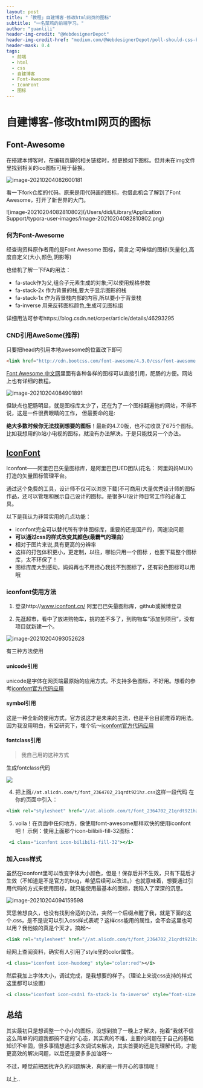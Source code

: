 ```yaml
---
layout: post
title: "「教程」自建博客-修改html网页的图标"
subtitle: "一名菜鸡的前端学习。"
author: "guanlili"
header-img-credit: "@WebdesignerDepot"
header-img-credit-href: "medium.com/@WebdesignerDepot/poll-should-css-become-more-like-a-programming-language-c74eb26a4270"
header-mask: 0.4
tags:
  - 前端
  - html
  - css
  - 自建博客
  - Font-Awesome
  - IconFont
  - 图标
---
```

# 自建博客-修改html网页的图标

## Font-Awesome

在搭建本博客时，在编辑页脚的相关链接时，想更换如下图标。但并未在img文件里找到相关的ico图标可用于替换。

![image-20210204082600181](https://cdn.jsdelivr.net/gh/guanlili/PictureBed/img/didimac20210204082600.png)

看一下fork仓库的代码。原来是用代码画的图标，也借此机会了解到了Font Awesome，打开了新世界的大门。

![image-20210204082810802](/Users/didi/Library/Application Support/typora-user-images/image-20210204082810802.png)

### 何为Font-Awesome

经查询资料原作者用的是Font Awesome 图标，简言之:可伸缩的图标(矢量化),高度自定义(大小,颜色,阴影等)

也借机了解一下FA的用法：

- fa-stack作为父,组合子元素生成的对象;可以使用规格参数     
- fa-stack-2x 作为背景的栈,要大于显示图形的栈    
- fa-stack-1x 作为背景栈内部的内容,所以要小于背景栈    
- fa-inverse 用来反转图标颜色,生成可见图标组

详细用法可参考https://blog.csdn.net/crper/article/details/46293295

### CND引用AweSome(推荐)

只要把head内引用本地awesome的位置改下即可

```html
<link href="http://cdn.bootcss.com/font-awesome/4.3.0/css/font-awesome.min.css" rel="stylesheet">
```

[Font Awesome 中文网](http://www.fontawesome.com.cn/)里面有各种各样的图标可以直接引用，肥肠的方便。网站上也有详细的教程。

![image-20210204084901891](https://cdn.jsdelivr.net/gh/guanlili/PictureBed/img/didimac20210204084901.png)

但缺点也肥肠明显，就是图标库太少了，还在为了一个图标翻遍他的网站，不得不说，这是一件很费眼睛的工作， 但最要命的是:

**绝大多数时候你无法找到想要的图标**！最新的4.7.0版，也不过收录了675个图标。比如我想用的b站小电视的图标，就没有办法解决。于是只能找另一个办法。

## [IconFont](https://link.jianshu.com/?t=http://iconfont.cn/)

Iconfont——阿里巴巴矢量图标库，是阿里巴巴UED团队(花名： 阿里妈妈MUX)打造的矢量图标管理平台。

通过这个免费的工具，设计师不仅可以浏览下载(不可商用)大量优秀设计师的图标作品，还可以管理和展示自己设计的图标。是很多UI设计师日常工作的必备工具。

以下是我认为非常实用的几点功能：

- iconfont完全可以替代所有字体图标库，重要的还是国产的，网速没问题
- **可以通过css的样式改变其颜色(最霸气的理由）**
- 相对于图片来说,具有更高的分辨率
- 这样的打包体积更小，更定制，以往，哪怕只用一个图标 ，也要下载整个图标库，太不环保了！
- 图标库庞大到感动，妈妈再也不用担心我找不到图标了，还有彩色图标可以用哦

### iconfont使用方法

1. 登录http://www.iconfont.cn/ 阿里巴巴矢量图标库，github或微博登录

2. 先逛超市，看中了放进购物车，挑的差不多了，到购物车“添加到项目”，没有项目就新建一个。

![image-20210204093052628](https://cdn.jsdelivr.net/gh/guanlili/PictureBed/img/didimac20210204093052.png)

有三种方法使用

#### unicode引用

unicode是字体在网页端最原始的应用方式。不支持多色图标，不好用。想看的参考[iconfont官方代码应用](https://www.iconfont.cn/help/detail?spm=a313x.7781069.1998910419.17&helptype=code)

#### symbol引用

这是一种全新的使用方式，官方说这才是未来的主流，也是平台目前推荐的用法。因为我没用明白，有空研究下，埋个坑～[iconfont官方代码应用](https://www.iconfont.cn/help/detail?spm=a313x.7781069.1998910419.17&helptype=code)

#### fontclass引用

> 我自己用的这种方式

生成fontclass代码

![](https://cdn.jsdelivr.net/gh/guanlili/PictureBed/img/didimac20210204093200.png)

4. 把上面`//at.alicdn.com/t/font_2364702_21qrdt921hz.css`这样一段代码 在你的页面中引入：

```xml
<link rel="stylesheet" href="//at.alicdn.com/t/font_2364702_21qrdt921hz.css">
```

5. voila！在页面中任何地方，像使用fomt-awesome那样欢快的使用iconfont吧！
    示例：使用上面那个icon-bilibili-fill-32图标：

```jsx
 <i class="iconfont icon-bilibili-fill-32"></i>
```

### 加入css样式

虽然在iconfont里可以改变字体大小颜色，但是！保存后并不生效，只有下载后才生效（不知道是不是官方的bug，希望后续可以改进。）也就意味着，想要通过引用代码的方式来使用图标，就只能使用最基本的图标，我陷入了深深的沉思。

![image-20210204094159598](https://cdn.jsdelivr.net/gh/guanlili/PictureBed/img/didimac20210204094159.png)

冥思苦想良久，也没有找到合适的办法，突然一个后缀点醒了我，就是下面的这个.css，是不是说可以引入css样式表呢？这样css能用的属性，会不会这里也可以用？我他娘的真是个天才。搞起～

```jsx
<link rel="stylesheet" href="//at.alicdn.com/t/font_2364702_21qrdt921hz.css">
```

经网上查阅资料，确实有人引用了style里的color属性。

```xml
<i class="iconfont icon-huodong" style="color:red"></i>
```

然后我加上字体大小，调试完成，是我想要的样子。（理论上来说css支持的样式这里都可以设置）

```xml
<i class="iconfont icon-csdn1 fa-stack-1x fa-inverse" style="font-size:34px"></i>
```

## 总结

其实最初只是想调整一个小小的图标，没想到搞了一晚上才解决，抱着“我就不信这么简单的问题我都搞不定的”心态，其实真的不难，主要的问题在于自己的基础知识不牢固，很多事情想通过多次调试来解决，其实首要的还是先理解代码，才能更高效的解决问题，以后还是要多多加油呀～

不过，睡觉前把困扰许久的问题解决，真的是一件开心的事情呢！

以上..